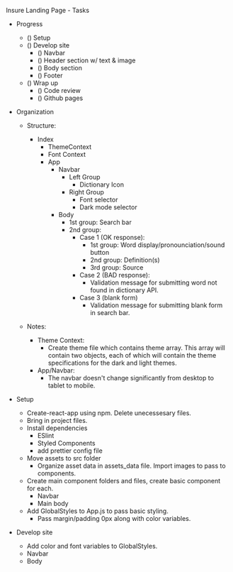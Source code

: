 Insure Landing Page - Tasks

- Progress

  - () Setup
  - () Develop site
    - () Navbar
    - () Header section w/ text & image
    - () Body section
    - () Footer
  - () Wrap up
    - () Code review
    - () Github pages

- Organization

  - Structure:

    - Index
      - ThemeContext
      - Font Context
      - App
        - Navbar
          - Left Group
            - Dictionary Icon
          - Right Group
            - Font selector
            - Dark mode selector
        - Body
          - 1st group: Search bar
          - 2nd group:
            - Case 1 (OK response):
              - 1st group: Word display/pronounciation/sound button
              - 2nd group: Definition(s)
              - 3rd group: Source
            - Case 2 (BAD response):
              - Validation message for submitting word not found in dictionary API.
            - Case 3 (blank form)
              - Validation message for submitting blank form in search bar.

  - Notes:
    - Theme Context:
      - Create theme file which contains theme array. This array will contain two objects, each of which will contain the theme specifications for the dark and light themes.
    - App/Navbar:
      - The navbar doesn't change significantly from desktop to tablet to mobile.

- Setup

  - Create-react-app using npm. Delete unecessesary files.
  - Bring in project files.
  - Install dependencies
    - ESlint
    - Styled Components
    - add prettier config file
  - Move assets to src folder
    - Organize asset data in assets_data file. Import images to pass to components.
  - Create main component folders and files, create basic component for each.
    - Navbar
    - Main body
  - Add GlobalStyles to App.js to pass basic styling.
    - Pass margin/padding 0px along with color variables.

- Develop site
  - Add color and font variables to GlobalStyles.
  - Navbar
  - Body
